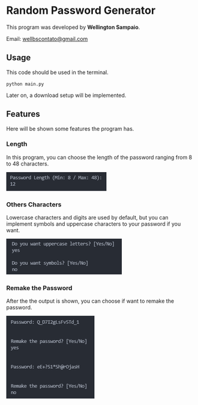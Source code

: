 # Random Password Generator

This program was developed by **Wellington Sampaio**.

Email: wellbscontato@gmail.com

## Usage

This code should be used in the terminal.

```
python main.py
```

Later on, a download setup will be implemented.

## Features

Here will be shown some features the program has.

### Length

In this program, you can choose the length of the password ranging from 8 to 48 characters.

![Length Screenshot](/images/length_screenshot.png)

### Others Characters

Lowercase characters and digits are used by default, but you can implement symbols and uppercase characters to your password if you want.

![Other Characteres Selection](/images/chartypes_screenshot.png)

### Remake the Password

After the the output is shown, you can choose if want to remake the password.

![Remake Password](/images/remake_screenshot.png)
